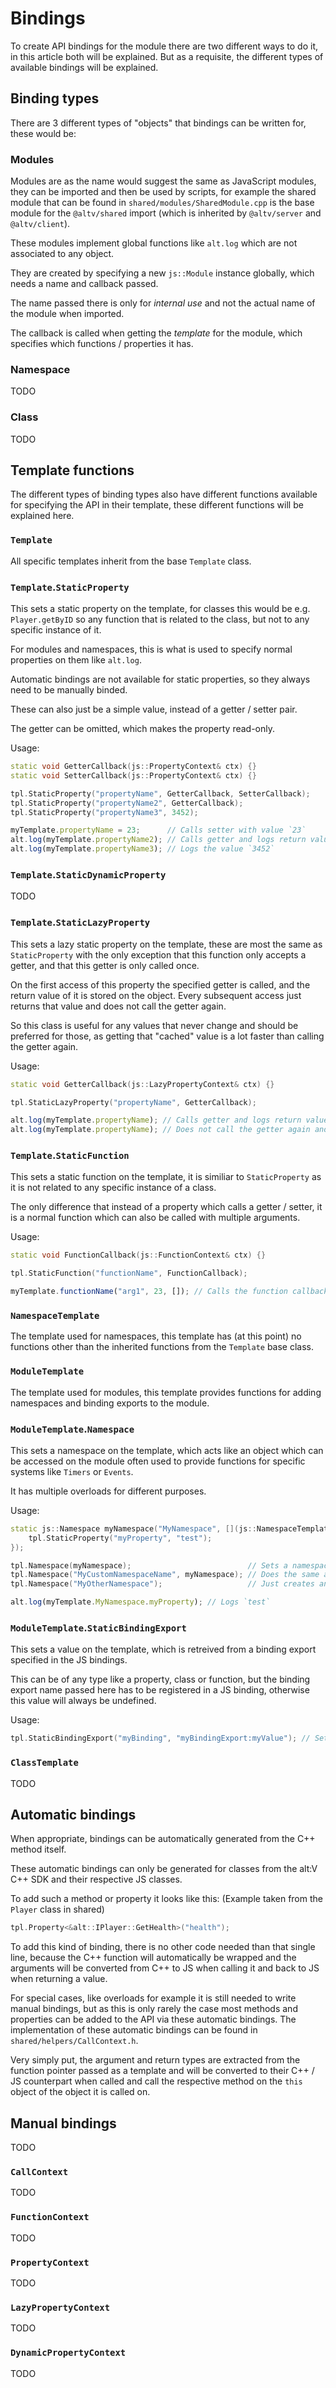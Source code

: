# Bindings

To create API bindings for the module there are two different ways to do it, in this article
both will be explained. But as a requisite, the different types of available bindings will be explained.

## Binding types

There are 3 different types of "objects" that bindings can be written for, these would be:

### Modules

Modules are as the name would suggest the same as JavaScript modules, they can be imported and then be used by scripts,
for example the shared module that can be found in `shared/modules/SharedModule.cpp` is the base module for the `@altv/shared`
import (which is inherited by `@altv/server` and `@altv/client`).

These modules implement global functions like `alt.log` which are not associated to any object.

They are created by specifying a new `js::Module` instance globally, which needs a name and callback passed.

The name passed there is only for *internal use* and not the actual name of the module when imported.

The callback is called when getting the *template* for the module, which specifies which functions / properties
it has.

### Namespace
TODO

### Class
TODO

## Template functions

The different types of binding types also have different functions available for specifying the API in their
template, these different functions will be explained here.

### `Template`

All specific templates inherit from the base `Template` class.

### `Template`.`StaticProperty`

This sets a static property on the template, for classes this would be e.g. `Player.getByID` so any function
that is related to the class, but not to any specific instance of it.

For modules and namespaces, this is what is used to specify normal properties on them like `alt.log`.

Automatic bindings are not available for static properties, so they always need to be manually binded.

These can also just be a simple value, instead of a getter / setter pair.

The getter can be omitted, which makes the property read-only.

Usage:
```cpp
static void GetterCallback(js::PropertyContext& ctx) {}
static void SetterCallback(js::PropertyContext& ctx) {}

tpl.StaticProperty("propertyName", GetterCallback, SetterCallback);    // Getter / Setter
tpl.StaticProperty("propertyName2", GetterCallback);                   // Getter (Read-only)
tpl.StaticProperty("propertyName3", 3452);                             // Static value
```
```js
myTemplate.propertyName = 23;      // Calls setter with value `23`
alt.log(myTemplate.propertyName2); // Calls getter and logs return value
alt.log(myTemplate.propertyName3); // Logs the value `3452`
```

### `Template`.`StaticDynamicProperty`
TODO

### `Template`.`StaticLazyProperty`

This sets a lazy static property on the template, these are most the same as `StaticProperty`
with the only exception that this function only accepts a getter, and that this getter is only called once.

On the first access of this property the specified getter is called, and the return value of it is stored on the
object. Every subsequent access just returns that value and does not call the getter again.

So this class is useful for any values that never change and should be preferred for those, as getting that "cached"
value is a lot faster than calling the getter again.

Usage:
```cpp
static void GetterCallback(js::LazyPropertyContext& ctx) {}

tpl.StaticLazyProperty("propertyName", GetterCallback);
```
```js
alt.log(myTemplate.propertyName); // Calls getter and logs return value
alt.log(myTemplate.propertyName); // Does not call the getter again and logs the value of the previous return value
```

### `Template`.`StaticFunction`

This sets a static function on the template, it is similiar to `StaticProperty` as it is not
related to any specific instance of a class.

The only difference that instead of a property which calls a getter / setter, it is a normal function which
can also be called with multiple arguments.

Usage:
```cpp
static void FunctionCallback(js::FunctionContext& ctx) {}

tpl.StaticFunction("functionName", FunctionCallback);
```
```js
myTemplate.functionName("arg1", 23, []); // Calls the function callback with specified arguments
```

### `NamespaceTemplate`

The template used for namespaces, this template has (at this point) no functions
other than the inherited functions from the `Template` base class.

### `ModuleTemplate`

The template used for modules, this template provides functions for adding namespaces
and binding exports to the module.

### `ModuleTemplate`.`Namespace`

This sets a namespace on the template, which acts like an object which can be accessed on the module
often used to provide functions for specific systems like `Timers` or `Events`.

It has multiple overloads for different purposes.

Usage:
```cpp
static js::Namespace myNamespace("MyNamespace", [](js::NamespaceTemplate& tpl) {
    tpl.StaticProperty("myProperty", "test");
});

tpl.Namespace(myNamespace);                          // Sets a namespace on the module from a previously specified namespace template
tpl.Namespace("MyCustomNamespaceName", myNamespace); // Does the same as above, but uses the name passed instead of the namespace name
tpl.Namespace("MyOtherNamespace");                   // Just creates an empty namespace on the module, this is used for namespaces which are only extended from JS bindings
```
```js
alt.log(myTemplate.MyNamespace.myProperty); // Logs `test`
```

### `ModuleTemplate`.`StaticBindingExport`

This sets a value on the template, which is retreived from a binding export specified in the JS bindings.

This can be of any type like a property, class or function, but the binding export name passed here has to be registered in a JS binding,
otherwise this value will always be undefined.

Usage:
```cpp
tpl.StaticBindingExport("myBinding", "myBindingExport:myValue"); // Sets the value of the `myBindingExport:myValue` binding export
```

### `ClassTemplate`
TODO

## Automatic bindings

When appropriate, bindings can be automatically generated from the C++ method itself.

These automatic bindings can only be generated for classes from the alt:V C++ SDK and their respective JS classes.

To add such a method or property it looks like this: (Example taken from the `Player` class in shared)
```cpp
tpl.Property<&alt::IPlayer::GetHealth>("health");
```

To add this kind of binding, there is no other code needed than that single line, because the C++ function will automatically
be wrapped and the arguments will be converted from C++ to JS when calling it and back to JS when returning a value.

For special cases, like overloads for example it is still needed to write manual bindings, but as this is only rarely the case
most methods and properties can be added to the API via these automatic bindings. The implementation of these automatic bindings
can be found in `shared/helpers/CallContext.h`.

Very simply put, the argument and return types are extracted from the function pointer passed as a template and will be converted to
their C++ / JS counterpart when called and call the respective method on the `this` object of the object it is called on.

## Manual bindings
TODO

### `CallContext`
TODO

### `FunctionContext`
TODO

### `PropertyContext`
TODO

### `LazyPropertyContext`
TODO

### `DynamicPropertyContext`
TODO
